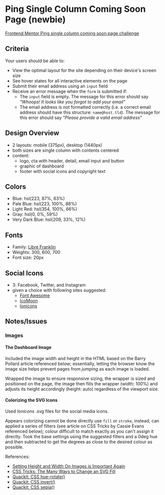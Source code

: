 # Ping Single Column Coming Soon Page (newbie)

[Frontend Mentor Ping single column coming soon page challenge](https://www.frontendmentor.io/challenges/ping-single-column-coming-soon-page-5cadd051fec04111f7b848da)

## Criteria

Your users should be able to:

- View the optimal layout for the site depending on their device's screen size
- See hover states for all interactive elements on the page
- Submit their email address using an `input` field
- Receive an error message when the `form` is submitted if:
  - The `input` field is empty. The message for this error should say _"Whoops!
    It looks like you forgot to add your email"_
  - The email address is not formatted correctly (i.e. a correct email address
    should have this structure: `name@host.tld`). The message for this error
    should say _"Please provide a valid email address"_

## Design Overview

- 2 layouts: mobile (375px), desktop (1440px)
- both sizes are single column with contents centered
- content:
  - logo, cta with header, detail, email input and button
  - graphic of dashboard
  - footer with social icons and copyright text

## Colors

- Blue: hsl(223, 87%, 63%)
- Pale Blue: hsl(223, 100%, 88%)
- Light Red: hsl(354, 100%, 66%)
- Gray: hsl(0, 0%, 59%)
- Very Dark Blue: hsl(209, 33%, 12%)

## Fonts

- Family: [Libre Franklin](https://fonts.google.com/specimen/Libre+Franklin)
- Weights: 300, 600, 700
- Font size: 20px

## Social Icons

- 3: Facebook, Twitter, and Instagram
- given a choice with following sites suggested:
  - [Font Awesome](https://fontawesome.com)
  - [IcoMoon](https://icomoon.io)
  - [Ionicons](https://ionicons.com)

## Notes/Issues

### Images

#### The Dashboard Image

Included the image width and height in the HTML based on the Barry Pollard
article referenced below; essentially, letting the browser know the image size
helps prevent pages from _jumping_ as each image is loaded.

Wrapped the image to ensure responsive sizing, the wrapper is sized and
positioned on the page, the image then fills the wrapper (width: 100%) and
adjusts its height accordingly (height: auto) regardless of the viewport size.

#### Colorizing the SVG Icons

Used _Ionicons_ .svg files for the social media icons.

Appears colorizing cannot be done directly use `fill` or `stroke`, instead, can
applied a series of filters (see article on CSS Tricks by Cassie Evans
referenced below); colour difficult to match exactly as you can't assign it
directly. Took the base settings using the suggested filters and a 0deg hue and
then subtracted to get the degrees as close to the desired colour as possible.

References:

- [Setting Height and Width On Images is Important Again](https://www.smashingmagazine.com/2020/03/setting-height-width-images-important-again/)
- [CSS Tricks: The Many Ways to Change an SVG Fill](https://css-tricks.com/the-many-ways-to-change-an-svg-fill-on-hover-and-when-to-use-them/)
- [Quackit: CSS hue-rotate()](https://www.quackit.com/css/functions/css_hue-rotate_function.cfm)
- [Quackit: CSS invert()](https://www.quackit.com/css/functions/css_invert_function.cfm)
- [Quackit: CSS sepia()](https://www.quackit.com/css/functions/css_sepia_function.cfm)
